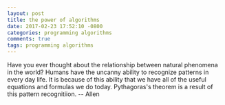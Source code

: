 ```yaml
---
layout: post
title: the power of algorithms
date: 2017-02-23 17:52:10 -0800
categories: programming algorithms
comments: true
tags: programming algorithms
---
```

Have you ever thought about the relationship between natural phenomena in the world? 
Humans have the uncanny ability to recognize patterns in every day life. It is because 
of this ability that we have all of the useful equations and formulas we do today. 
Pythagoras's theorem is a result of this pattern recognitiion. 
-- Allen